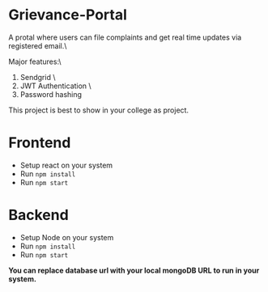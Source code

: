 # Grievance-Portal
A protal where users can file complaints and get real time updates via registered email.\

Major features:\
1. Sendgrid \
2. JWT Authentication \
3. Password hashing 

This project is best to show in your college as project.

# Frontend
- Setup react on your system
- Run `npm install`
- Run `npm start`

# Backend
- Setup Node on your system
- Run `npm install`
- Run `npm start`

<strong>You can replace database url with your local mongoDB URL to run in your system.</strong>
